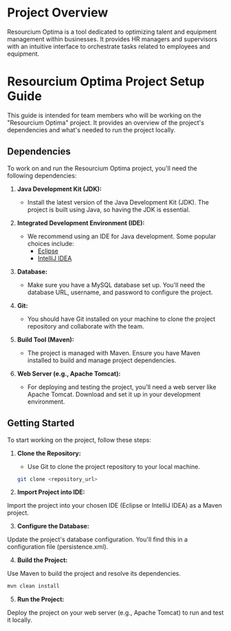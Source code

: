 # Project Overview

Resourcium Optima is a tool dedicated to optimizing talent and equipment management within businesses. It provides HR managers and supervisors with an intuitive interface to orchestrate tasks related to employees and equipment.

# Resourcium Optima Project Setup Guide

This guide is intended for team members who will be working on the "Resourcium Optima" project. It provides an overview of the project's dependencies and what's needed to run the project locally.

## Dependencies

To work on and run the Resourcium Optima project, you'll need the following dependencies:

1. **Java Development Kit (JDK):**
   - Install the latest version of the Java Development Kit (JDK). The project is built using Java, so having the JDK is essential.

2. **Integrated Development Environment (IDE):**
   - We recommend using an IDE for Java development. Some popular choices include:
     - [Eclipse](https://www.eclipse.org/downloads/)
     - [IntelliJ IDEA](https://www.jetbrains.com/idea/download/)
   
3. **Database:**
   - Make sure you have a MySQL database set up. You'll need the database URL, username, and password to configure the project.

4. **Git:**
   - You should have Git installed on your machine to clone the project repository and collaborate with the team.

5. **Build Tool (Maven):**
   - The project is managed with Maven. Ensure you have Maven installed to build and manage project dependencies.

6. **Web Server (e.g., Apache Tomcat):**
   - For deploying and testing the project, you'll need a web server like Apache Tomcat. Download and set it up in your development environment.

## Getting Started

To start working on the project, follow these steps:

1. **Clone the Repository:**
   - Use Git to clone the project repository to your local machine.

   ```bash
   git clone <repository_url>

2. **Import Project into IDE:**

Import the project into your chosen IDE (Eclipse or IntelliJ IDEA) as a Maven project.

3. **Configure the Database:**

Update the project's database configuration. You'll find this in a configuration file (persistence.xml).

4. **Build the Project:**

Use Maven to build the project and resolve its dependencies.
```bash
mvn clean install
```
5. **Run the Project:**

Deploy the project on your web server (e.g., Apache Tomcat) to run and test it locally.
